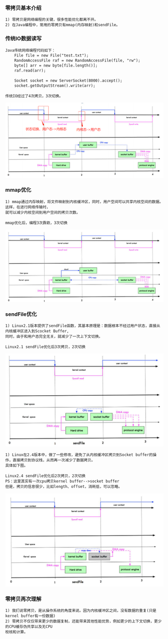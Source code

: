 ### 零拷贝基本介绍
```text
1) 零拷贝是网络编程的关键，很多性能优化都离不开。
2) 在Java编程中，常用的零拷贝有mmap(内存映射)和sendFile。
```
### 传统IO数据读写
```text
Java传统网络编程代码如下：
    File file = new File("test.txt");
    RandomAccessFile raf = new RandomAccessFile(file, "rw");
    byte[] arr = new byte[file.length()];
    raf.read(arr);
    
    Socket socket = new ServerSocket(8000).accept();
    socket.getOutputStream().write(arr);

传统IO经过了4次拷贝，3次切换。
```
![avatar](./pic/045_netty.png)

### mmap优化
```text
1) mmap通过内存映射，将文件映射到内核缓冲区，同时，用户空间可以共享内核空间的数据。这样，在进行网络传输时，
就可以减少内核空间到用户空间的拷贝次数。

mmap优化后，编程3次靠欸，3次切换
```
![avatar](./pic/046_netty.png)

### sendFile优化
```text
1) Linux2.1版本提供了sendFile函数，其基本原理是：数据根本不经过用户状态，直接从内核缓冲区进入到Scocket Buffer,
同时，由于和用户态完全无关，就减少了一次上下文切换。

Linux2.1 sendFile优化后3次拷贝，2次切换
```
![avatar](./pic/047_netty.png)

```text
1) Linux在2.4版本中，做了一些修改，避免了从内核缓冲区拷贝到Socket buffer的操作，直接拷贝到协议栈，从而再一次减少了数据拷贝。
具体如下图。

Linux2.4 sendFile优化后2次拷贝，2次切换
PS：这里其实有一次cpu拷贝kernel buffer-->socket buffer
但是，拷贝的信息很少，比如length、offset，消耗低，可以忽略。
```
![avatar](./pic/048_netty.png)

### 零拷贝再次理解
```text
1) 我们说零拷贝，是从操作系统的角度来说。因为内核缓冲区之间，没有数据的重复(只是kernel buffer有一份数据)
2) 零拷贝不仅仅带来更少的数据复制，还能带来其他性能优势，例如更少的上下文切换，更少的CPU缓存伪共享以及无CPU
校核和计算。
```